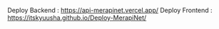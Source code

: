 Deploy Backend : https://api-merapinet.vercel.app/
Deploy Frontend : https://itskyuusha.github.io/Deploy-MerapiNet/
